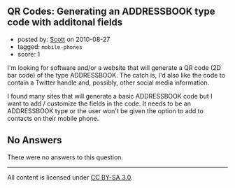 ## QR Codes: Generating an ADDRESSBOOK type code with additonal fields

- posted by: [Scott](https://stackexchange.com/users/-1/1022-scott) on 2010-08-27
- tagged: `mobile-phones`
- score: 1

<p>I'm looking for software and/or a website that will generate a QR code (2D bar code) of the type ADDRESSBOOK. The catch is, I'd also like the code to contain a Twitter handle and, possibly, other social media information.</p>

<p>I found many sites that will generate a basic ADDRESSBOOK code but I want to add / customize the fields in the code. It needs to be an ADDRESSBOOK type or the user won't be given the option to add to contacts on their mobile phone.</p>


## No Answers

There were no answers to this question.


---

All content is licensed under [CC BY-SA 3.0](https://creativecommons.org/licenses/by-sa/3.0/).

